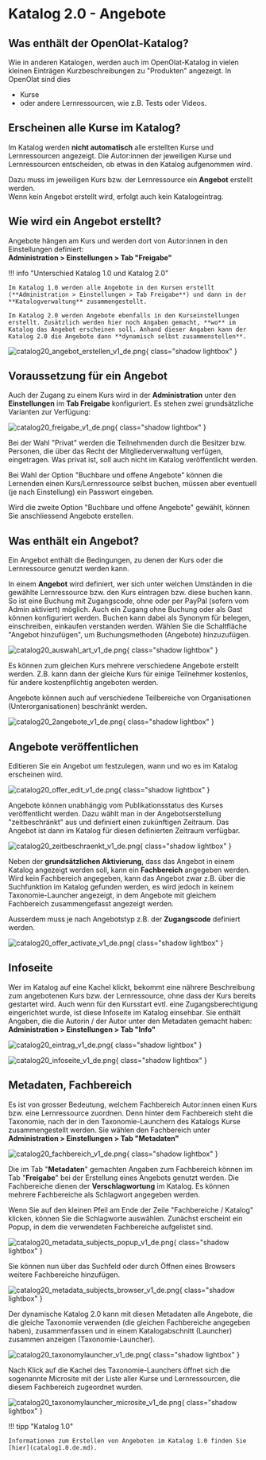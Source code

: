 # Katalog 2.0 - Angebote


## Was enthält der OpenOlat-Katalog?

Wie in anderen Katalogen, werden auch im OpenOlat-Katalog in vielen kleinen Einträgen Kurzbeschreibungen zu "Produkten" angezeigt. In OpenOlat sind dies

- Kurse 
- oder andere Lernressourcen, wie z.B. Tests oder Videos.


## Erscheinen alle Kurse im Katalog?

Im Katalog werden **nicht automatisch** alle erstellten Kurse und Lernressourcen angezeigt. Die Autor:innen der jeweiligen Kurse und Lernressourcen entscheiden, ob etwas in den Katalog aufgenommen wird.

Dazu muss im jeweiligen Kurs bzw. der Lernressource ein **Angebot** erstellt werden.<br>
Wenn kein Angebot erstellt wird, erfolgt auch kein Katalogeintrag.


## Wie wird ein Angebot erstellt?

Angebote hängen am Kurs und werden dort von Autor:innen in den Einstellungen definiert:<br>
**Administration > Einstellungen > Tab "Freigabe"**

!!! info "Unterschied Katalog 1.0 und Katalog 2.0"

    Im Katalog 1.0 werden alle Angebote in den Kursen erstellt (**Administration > Einstellungen > Tab Freigabe**) und dann in der **Katalogverwaltung** zusammengestellt.

    Im Katalog 2.0 werden Angebote ebenfalls in den Kurseinstellungen erstellt. Zusätzlich werden hier noch Angaben gemacht, **wo** im Katalog das Angebot erscheinen soll. Anhand dieser Angaben kann der Katalog 2.0 die Angebote dann **dynamisch selbst zusammenstellen**.

![catalog20_angebot_erstellen_v1_de.png](assets/catalog20_angebot_erstellen_v1_de.png){ class="shadow lightbox" }


## Voraussetzung für ein Angebot

Auch der Zugang zu einem Kurs wird in der **Administration** unter den **Einstellungen** im **Tab Freigabe** konfiguriert. Es stehen zwei grundsätzliche Varianten zur Verfügung:

![catalog20_freigabe_v1_de.png](assets/catalog20_freigabe_v1_de.png){ class="shadow lightbox" }

Bei der Wahl "Privat" werden die Teilnehmenden durch die Besitzer bzw. Personen, die über das Recht der Mitgliederverwaltung verfügen, eingetragen. Was privat ist, soll auch nicht im Katalog veröffentlicht werden.

Bei Wahl der Option "Buchbare und offene Angebote" können die Lernenden einen Kurs/Lernressource selbst buchen, müssen aber eventuell (je nach Einstellung) ein Passwort eingeben.

Wird die zweite Option "Buchbare und offene Angebote" gewählt, können Sie anschliessend Angebote erstellen.


## Was enthält ein Angebot?

Ein Angebot enthält die Bedingungen, zu denen der Kurs oder die Lernressource genutzt werden kann.

In einem **Angebot** wird definiert, wer sich unter welchen Umständen in die gewählte Lernressource bzw. den Kurs eintragen bzw. diese buchen kann. So ist eine Buchung mit Zugangscode, ohne oder per PayPal (sofern vom Admin aktiviert) möglich. Auch ein Zugang ohne Buchung oder als Gast können konfiguriert werden. Buchen kann dabei als Synonym für belegen, einschreiben, einkaufen verstanden werden. Wählen Sie die Schaltfläche "Angebot hinzufügen", um Buchungsmethoden (Angebote) hinzuzufügen.

![catalog20_auswahl_art_v1_de.png](assets/catalog20_auswahl_art_v1_de.png){ class="shadow lightbox" }

Es können zum gleichen Kurs mehrere verschiedene Angebote erstellt werden. Z.B. kann dann der gleiche Kurs für einige Teilnehmer kostenlos, für andere kostenpflichtig angeboten werden.

Angebote können auch auf verschiedene Teilbereiche von Organisationen (Unterorganisationen) beschränkt werden.

![catalog20_2angebote_v1_de.png](assets/catalog20_2angebote_v1_de.png){ class="shadow lightbox" }

## Angebote veröffentlichen

Editieren Sie ein Angebot um festzulegen, wann und wo es im Katalog erscheinen wird.

![catalog20_offer_edit_v1_de.png](assets/catalog20_offer_edit_v1_de.png){ class="shadow lightbox" }

Angebote können unabhängig vom Publikationsstatus des Kurses veröffentlicht werden. Dazu wählt man in der Angebotserstellung "zeitbeschränkt" aus und definiert einen zukünftigen Zeitraum. Das Angebot ist dann im Katalog für diesen definierten Zeitraum verfügbar.

![catalog20_zeitbeschraenkt_v1_de.png](assets/catalog20_zeitbeschraenkt_v1_de.png){ class="shadow lightbox" }

Neben der **grundsätzlichen Aktivierung**, dass das Angebot in einem Katalog angezeigt werden soll, kann ein **Fachbereich** angegeben werden. Wird kein Fachbereich angegeben, kann das Angebot zwar z.B. über die Suchfunktion im Katalog gefunden werden, es wird jedoch in keinem Taxonomie-Launcher angezeigt, in dem Angebote mit gleichem Fachbereich zusammengefasst angezeigt werden. 

Ausserdem muss je nach Angebotstyp z.B. der **Zugangscode** definiert werden.

![catalog20_offer_activate_v1_de.png](assets/catalog20_offer_activate_v1_de.png){ class="shadow lightbox" }


## Infoseite

Wer im Katalog auf eine Kachel klickt, bekommt eine nährere Beschreibung zum angebotenen Kurs bzw. der Lernressource, ohne dass der Kurs bereits gestartet wird. Auch wenn für den Kursstart evtl. eine Zugangsberechtigung eingerichtet wurde, ist diese Infoseite im Katalog einsehbar. Sie enthält Angaben, die die Autorin / der Autor unter den Metadaten gemacht haben:
**Administration > Einstellungen > Tab "Info"**

![catalog20_eintrag_v1_de.png](assets/catalog20_eintrag_v1_de.png){ class="shadow lightbox" }

![catalog20_infoseite_v1_de.png](assets/catalog20_infoseite_v1_de.png){ class="shadow lightbox" }

## Metadaten, Fachbereich

Es ist von grosser Bedeutung, welchem Fachbereich Autor:innen einen Kurs bzw. eine Lernressource zuordnen. Denn hinter dem Fachbereich steht die Taxonomie, nach der in den Taxonomie-Launchern des Katalogs Kurse zusammengestellt werden. Sie wählen den Fachbereich unter **Administration > Einstellungen > Tab "Metadaten"** 

![catalog20_fachbereich_v1_de.png](assets/catalog20_fachbereich_v1_de.png){ class="shadow lightbox" }

Die im Tab "**Metadaten**" gemachten Angaben zum Fachbereich können im Tab "**Freigabe**" bei der Erstellung eines Angebots genutzt werden. Die Fachbereiche dienen der **Verschlagwortung** im Katalog. Es können mehrere Fachbereiche als Schlagwort angegeben werden. 

Wenn Sie auf den kleinen Pfeil am Ende der Zeile "Fachbereiche / Katalog" klicken, können Sie die Schlagworte auswählen. Zunächst erscheint ein Popup, in dem die verwendeten Fachbereiche aufgelistet sind. 

![catalog20_metadata_subjects_popup_v1_de.png](assets/catalog20_metadata_subjects_popup_v1_de.png){ class="shadow lightbox" }

Sie können nun über das Suchfeld oder durch Öffnen eines Browsers weitere Fachbereiche hinzufügen.

![catalog20_metadata_subjects_browser_v1_de.png](assets/catalog20_metadata_subjects_browser_v1_de.png){ class="shadow lightbox" }

Der dynamische Katalog 2.0 kann mit diesen Metadaten alle Angebote, die die gleiche Taxonomie verwenden (die gleichen Fachbereiche angegeben haben), zusammenfassen und in einem Katalogabschnitt (Launcher) zusammen anzeigen (Taxonomie-Launcher). 

![catalog20_taxonomylauncher_v1_de.png](assets/catalog20_taxonomylauncher_v1_de.png){ class="shadow lightbox" }

Nach Klick auf die Kachel des Taxonomie-Launchers öffnet sich die sogenannte Microsite mit der Liste aller Kurse und Lernressourcen, die diesem Fachbereich zugeordnet wurden.  

![catalog20_taxonomylauncher_microsite_v1_de.png](assets/catalog20_taxonomylauncher_microsite_v1_de.png){ class="shadow lightbox" }


!!! tipp "Katalog 1.0"

    Informationen zum Erstellen von Angeboten im Katalog 1.0 finden Sie [hier](catalog1.0.de.md). 